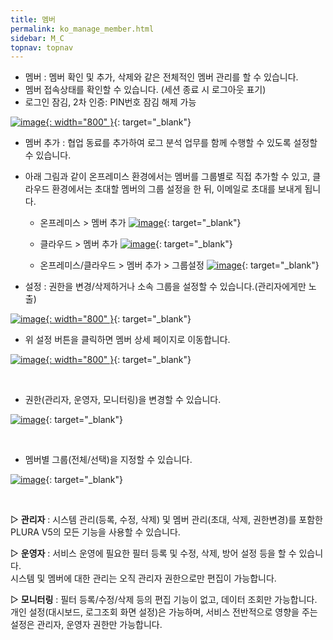 ```yaml
---
title: 멤버
permalink: ko_manage_member.html
sidebar: M_C
topnav: topnav
---
```


- 멤버 : 멤버 확인 및 추가, 삭제와 같은 전체적인 멤버 관리를 할 수 있습니다.
- 멤버 접속상태를 확인할 수 있습니다. (세션 종료 시 로그아웃 표기)
- 로그인 잠김, 2차 인증: PIN번호 잠김 해제 가능

 [![image](/docs/images/Manual/common/manage/member/1.png){: width="800" }](/docs/images/Manual/common/manage/member/1.png){: target="_blank"}

- 멤버 추가 : 협업 동료를 추가하여 로그 분석 업무를 함께 수행할 수 있도록 설정할 수 있습니다.

- 아래 그림과 같이 온프레미스 환경에서는 멤버를 그룹별로 직접 추가할 수 있고, 클라우드 환경에서는 초대할 멤버의 그룹 설정을 한 뒤, 이메일로 초대를 보내게 됩니다.   

  - 온프레미스 > 멤버 추가
  [![image](/docs/images/Manual/common/manage/member/08.png)](/docs/images/Manual/common/manage/member/08.png){: target="_blank"}

  - 클라우드 > 멤버 추가
  [![image](/docs/images/Manual/common/manage/member/07.png)](/docs/images/Manual/common/manage/member/07.png){: target="_blank"}

  - 온프레미스/클라우드 > 멤버 추가 > 그룹설정
  [![image](/docs/images/Manual/common/manage/member/09.png)](/docs/images/Manual/common/manage/member/09.png){: target="_blank"}

- 설정 : 권한을 변경/삭제하거나 소속 그룹을 설정할 수 있습니다.(관리자에게만 노출)

 [![image](/docs/images/Manual/common/manage/member/3.png){: width="800" }](/docs/images/Manual/common/manage/member/3.png){: target="_blank"}

- 위 설정 버튼을 클릭하면 멤버 상세 페이지로 이동합니다.

 [![image](/docs/images/Manual/common/manage/member/4.png){: width="800" }](/docs/images/Manual/common/manage/member/4.png){: target="_blank"}

<br />

- 권한(관리자, 운영자, 모니터링)을 변경할 수 있습니다.

 [![image](/docs/images/Manual/common/manage/member/5.png)](/docs/images/Manual/common/manage/member/5.png){: target="_blank"}

<br />

- 멤버별 그룹(전체/선택)을 지정할 수 있습니다.

 [![image](/docs/images/Manual/common/manage/member/6.png)](/docs/images/Manual/common/manage/member/6.png){: target="_blank"}

<br />

▷ **관리자** : 시스템 관리(등록, 수정, 삭제) 및 멤버 관리(초대, 삭제, 권한변경)를 포함한 PLURA V5의 모든 기능을 사용할 수 있습니다.

▷ **운영자** : 서비스 운영에 필요한 필터 등록 및 수정, 삭제, 방어 설정 등을 할 수 있습니다.   
시스템 및 멤버에 대한 관리는 오직 관리자 권한으로만 편집이 가능합니다.

▷ **모니터링** : 필터 등록/수정/삭제 등의 편집 기능이 없고, 데이터 조회만 가능합니다.   
개인 설정(대시보드, 로그조회 화면 설정)은 가능하며, 서비스 전반적으로 영향을 주는 설정은 관리자, 운영자 권한만 가능합니다.